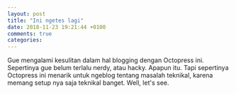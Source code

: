 ```yaml
---
layout: post
title: "Ini ngetes lagi"
date: 2018-11-23 19:21:44 +0100
comments: true
categories: 
---
```

Gue mengalami kesulitan dalam hal blogging dengan Octopress ini. Sepertinya gue belum terlalu nerdy, atau hacky. Apapun itu. Tapi sepertinya Octopress ini menarik untuk ngeblog tentang masalah teknikal, karena memang setup nya saja teknikal banget. Well, let's see.
